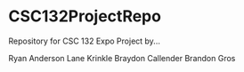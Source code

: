 # CSC132ProjectRepo
Repository for CSC 132 Expo Project by...

Ryan Anderson 
Lane Krinkle
Braydon Callender
Brandon Gros
